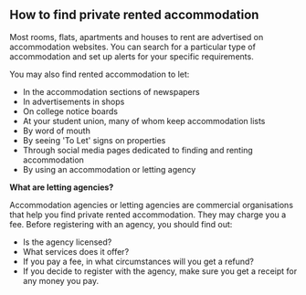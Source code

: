 ##  How to find private rented accommodation

Most rooms, flats, apartments and houses to rent are advertised on
accommodation websites. You can search for a particular type of accommodation
and set up alerts for your specific requirements.

You may also find rented accommodation to let:

  * In the accommodation sections of newspapers 
  * In advertisements in shops 
  * On college notice boards 
  * At your student union, many of whom keep accommodation lists 
  * By word of mouth 
  * By seeing 'To Let' signs on properties 
  * Through social media pages dedicated to finding and renting accommodation 
  * By using an accommodation or letting agency 

**What are letting agencies?**

Accommodation agencies or letting agencies are commercial organisations that
help you find private rented accommodation. They may charge you a fee. Before
registering with an agency, you should find out:

  * Is the agency licensed? 
  * What services does it offer? 
  * If you pay a fee, in what circumstances will you get a refund? 
  * If you decide to register with the agency, make sure you get a receipt for any money you pay. 
